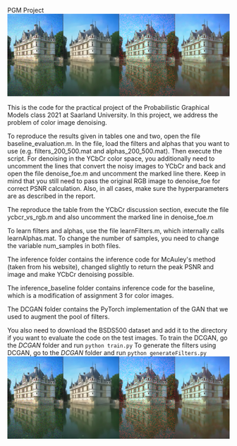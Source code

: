PGM Project
![alt text](https://github.com/julianzimmerlin/pgm-project/blob/master/sample.png?raw=true)

This is the code for the practical project of the Probabilistic Graphical Models class 2021 at Saarland University.
In this project, we address the problem of color image denoising.

To reproduce the results given in tables one and two, open the file baseline_evaluation.m. In the file, load the filters and alphas that you want to use (e.g. filters_200_500.mat and alphas_200_500.mat).
Then execute the script. For denoising in the YCbCr color space, you additionally need to uncomment the lines that convert the noisy images to YCbCr and back and open the file denoise_foe.m and uncomment the marked line there. Keep in mind that you still need to pass the original RGB image to denoise_foe for correct PSNR calculation.
Also, in all cases, make sure the hyperparameters are as described in the report.

The reproduce the table from the YCbCr discussion section, execute the file ycbcr_vs_rgb.m and also uncomment the marked line in denoise_foe.m

To learn filters and alphas, use the file learnFilters.m, which internally calls learnAlphas.mat. To change the number of samples, you need to change the variable num_samples in both files.

The inference folder contains the inference code for McAuley's method (taken from his website), changed slightly to return the peak PSNR and image and make YCbCr denoising possible.

The inference_baseline folder contains inference code for the baseline, which is a modification of assignment 3 for color images.

The DCGAN folder contains the PyTorch implementation of the GAN that we used to augment the pool of filters.

You also need to download the BSDS500 dataset and add it to the directory if you want to evaluate the code on the test images.
To train the DCGAN, go the *DCGAN* folder and run
`python train.py`
To generate the filters using DCGAN, go to the *DCGAN* folder and run
`python generateFilters.py `
 ![alt text](https://github.com/julianzimmerlin/pgm-project/blob/master/sample.png?raw=true)
